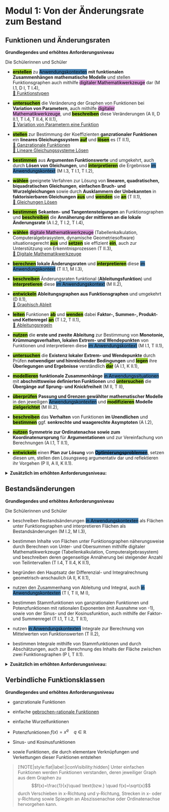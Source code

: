 <style>
    mark.digi {background-color: Plum;}
    mark.op{font-weight:bold;
        background-color:YellowGreen;}
    mark.an{background-color: SteelBlue;}
</style>

# Modul 1: Von der Änderungsrate zum Bestand


## Funktionen und Änderungsraten


**Grundlegendes und erhöhtes Anforderungsniveau**

Die Schülerinnen und Schüler


- <mark class="op">erstellen</mark> zu <mark class="an">Anwendungskontexten</mark> **mit funktionalen Zusammenhängen** **mathematische Modelle** und stellen Funktionsgraphen auch mithilfe <mark class="digi">digitaler Mathematikwerkzeuge</mark> dar (M I.1, D I, T I.4),
<br>[🔗 Funktionstypen](/modul1/funktionstypen.md)

- <mark class="op">untersuchen</mark> die Veränderung der Graphen von Funktionen bei **Variation von Parametern**, auch mithilfe <mark class="digi">digitaler Mathematikwerkzeuge</mark>, und <mark class="op">beschreiben</mark> diese Veränderungen (A II, D II.1, T I.4, T II.4, K II.1),
<br>[🔗 Variation von Parametern eine Funktion](/modul1/parameter-variation.md)

- <mark class="op">stellen</mark> zur Bestimmung der Koeffizienten **ganzrationaler Funktionen** ein **lineares Gleichungssystem** <mark class="op">auf</mark> und <mark class="op">lösen</mark> es (T II.1),
<br>[🔗 Ganzrationale Funktionen](/modul1/ganzrationale-funktionen.md)
<br>[🔗 Lineare Gleichungssysteme Lösen](/modul1/lineare-gleichungssysteme-loesen.md)

- <mark class="op">bestimmen</mark> aus **Argumenten Funktionswerte** und umgekehrt, auch durch **Lösen von Gleichungen**, und <mark class="op">interpretieren</mark> die Ergebnisse <mark class="an">im Anwendungskontext</mark> (M I.3, T I.1, T I.2),

- <mark class="op">wählen</mark> geeignete Verfahren zur Lösung von **linearen, quadratischen, biquadratischen Gleichungen**, **einfachen Bruch- und Wurzelgleichungen** sowie durch **Ausklammern der Unbekannten** in **faktorisierbaren Gleichungen** <mark class="op">aus</mark> und <mark class="op">wenden</mark> sie <mark class="op">an</mark> (T II.1),
<br>[🔗 Gleichungen Lösen](/modul1/gleichungen-loesen.md)

- <mark class="op">bestimmen</mark> **Sekanten- und Tangentensteigungen** an Funktionsgraphen und <mark class="op">beschreiben</mark> die **Annäherung der mittleren an die lokale Änderungsrate** (A I.2, T I.2, T I.4),

- <mark class="op">wählen</mark> <mark class="digi">digitale Mathematikwerkzeuge</mark> (Tabellenkalkulation, Computeralgebrasystem, dynamische Geometriesoftware) situationsgerecht <mark class="op">aus</mark> und <mark class="op">setzen</mark> sie effizient <mark class="op">ein</mark>, auch zur Unterstützung von Erkenntnisprozessen (T II.3),
<br>[🔗 Digitale Mathematikwerkzeuge](/modul1/digitale-mathematikwerkzeuge.md)

- <mark class="op">berechnen</mark> **lokale Änderungsraten** und <mark class="op">interpretieren</mark> diese <mark class="an">im Anwendungskontext</mark> (T II.1, M I.3),

- <mark class="op">beschreiben</mark> Änderungsraten funktional (**Ableitungsfunktion**) und <mark class="op">interpretieren</mark> diese <mark class="an">im Anwendungskontext</mark> (M II.2),

- <mark class="op">entwickeln</mark> **Ableitungsgraphen aus Funktionsgraphen** und umgekehrt (D II.1),
<br>[🔗 Graphisch Ableit](/modul1/graphisch-ableiten.md)

- <mark class="op">leiten</mark> Funktionen <mark class="op">ab</mark> und <mark class="op">wenden</mark> dabei **Faktor-, Summen-, Produkt- und Kettenregel** <mark class="op">an</mark> (T I.2, T II.1),
<br>[🔗 Ableitungsregeln](/modul1/ableitungsregeln.md)

- <mark class="op">nutzen</mark> die **erste und zweite Ableitung** zur Bestimmung von **Monotonie, Krümmungsverhalten, lokalen Extrem- und Wendepunkten** von Funktionen und interpretieren diese <mark class="an">im Anwendungskontext</mark> (M I.1, T II.1),

- <mark class="op">untersuchen</mark> die **Existenz lokaler Extrem- und Wendepunkte** durch Prüfen **notwendiger und hinreichender Bedingungen** und <mark class="op">legen</mark> ihre **Überlegungen und Ergebnisse** verständlich <mark class="op">dar</mark> (A I.1, K II.1),

- <mark class="op">modellieren</mark> **funktionale Zusammenhänge** <mark class="an">in Anwendungssituationen</mark> mit **abschnittsweise definierten Funktionen** und <mark class="op">untersuchen</mark> die **Übergänge auf Sprung- und Knickfreiheit** (M II, T II),

- <mark class="op">überprüfen</mark> **Passung und Grenzen gewählter mathematischer Modelle** in den jeweiligen <mark class="an">Anwendungskontexten</mark> und <mark class="op">modifizieren</mark> **Modelle** <mark class="op">zielgerichtet</mark> (M III.2),

- <mark class="op">beschreiben</mark> das **Verhalten** von Funktionen **im Unendlichen** und <mark class="op">bestimmen</mark> ggf. **senkrechte und waagerechte Asymptoten** (A I.2),

- <mark class="op">nutzen</mark> **Symmetrie zur Ordinatenachse sowie zum Koordinatenursprung** für **Argumentationen** und zur Vereinfachung von Berechnungen (A I.1, T II.1),

- <mark class="op">entwickeln</mark> einen **Plan zur Lösung** von <mark class="an"> **Optimierungsproblemen**</mark>, setzen diesen um, stellen den Lösungsweg argumentativ dar und reflektieren ihr Vorgehen (P II, A II, K II.1).

<details><summary><b>Zusätzlich im erhöhten Anforderungsniveau:</b></summary>
Die Schülerinnen und Schüler
<ul>
    <li> deuten die Ableitung mithilfe der Approximation durch lineare Funktionen (A II, T II.4),</li>
    <li> bestimmen Randextrema (A II, T II.2),</li>
    <li> bestimmen Nullstellen, Extrem- und Wendepunkte von Funktionsscharen in Abhängigkeit von Parametern und unterscheiden dabei unterschiedliche Fälle (T II.2, T III.1),</li>
    <li> nutzen Funktionsscharen zum Lösen von Problemen (P III). </li>
</ul>
</details>


## Bestandsänderungen

**Grundlegendes und erhöhtes Anforderungsniveau**

Die Schülerinnen und Schüler

- beschreiben Bestandsänderungen <mark class="an">in Anwendungskontexten</mark> als Flächen unter Funktionsgraphen und interpretieren Flächen als Bestandsänderungen (M I.2, M I.3),

- bestimmen Inhalte von Flächen unter Funktionsgraphen näherungsweise durch Berechnen von Unter- und Obersummen mithilfe digitaler Mathematikwerkzeuge (Tabellenkalkulation, Computeralgebrasystem) und beschreiben deren gegenseitige Annäherung bei steigender Anzahl von Teilintervallen (T I.4, T II.4, K II.1),

- begründen den Hauptsatz der Differenzial- und Integralrechnung geometrisch-anschaulich (A II, K II.1),

- nutzen den Zusammenhang von Ableitung und Integral, auch <mark class="an">in Anwendungskontexten</mark> (T I, T II, M I),

- bestimmen Stammfunktionen von ganzrationalen Funktionen und Potenzfunktionen mit rationalen Exponenten (mit Ausnahme von -1), sowie von der Sinus- und der Kosinusfunktion, auch mithilfe der Faktor- und Summenregel (T I.1, T I.2, T II.1),

- nutzen <mark class="an">in Anwendungskontexten</mark> Integrale zur Berechnung von Mittelwerten von Funktionswerten (T II.2),

- bestimmen Integrale mithilfe von Stammfunktionen und durch Abschätzungen, auch zur Berechnung des Inhalts der Fläche zwischen zwei Funktionsgraphen (P I, T II.1).

<details><summary><b>Zusätzlich im erhöhten Anforderungsniveau:</b></summary>
Die Schülerinnen und Schüler
<ul>
    <li> bestimmen das Volumen von Körpern, die durch Rotation von Funktionsgraphen um die Abszissenachse entstehen (T II.1), </li>
    <li> begründen die Volumenformel für Körper, die durch Rotation von Funktionsgraphen um die Abszissenachse entstehen (A II), </li>
    <li> berechnen bei Sinus- und Kosinusfunktionen mit linearen Argumenten bestimmte Integrale als Bestandsänderungen, wenden elementare Rechenregeln für bestimmte Integrale an und nutzen Symmetriebetrachtungen (T II, A II, P II). </li>   
</ul>
</details>


## Verbindliche Funktionsklassen

**Grundlegendes und erhöhtes Anforderungsniveau**


- ganzrationale Funktionen

- einfache [gebrochen-rationale Funktionen](/modul1/gebrochen-rationale-funktionen.md)

- einfache Wurzelfunktionen

- Potenzfunktionen $f(x)=x^q\quad q\in\mathbb{R}$

- Sinus- und Kosinusfunktionen

- sowie Funktionen, die durch elementare Verknüpfungen und Verkettungen dieser Funktionen entstehen

> [!NOTE|style:flat|label:|iconVisibility:hidden]
> Unter einfachen Funktionen werden Funktionen verstanden, deren jeweiliger Graph aus dem Graphen zu
> $$f(x)=\frac{1}{x}\quad \text{bzw.} \quad f(x)=\sqrt{x}$$
> durch Verschieben in x-Richtung und y-Richtung, Strecken in x- oder y-Richtung sowie Spiegeln an Abszissenachse oder Ordinatenachse hervorgehen kann.

